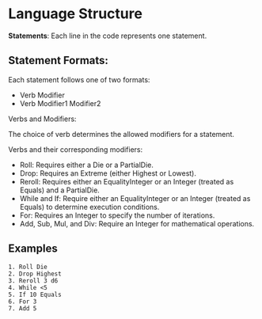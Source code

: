 # Language Structure
**Statements**: Each line in the code represents one statement.

## Statement Formats:

Each statement follows one of two formats:
- Verb Modifier
- Verb Modifier1 Modifier2

Verbs and Modifiers:

The choice of verb determines the allowed modifiers for a statement.

Verbs and their corresponding modifiers:
- Roll: Requires either a Die or a PartialDie.
- Drop: Requires an Extreme (either Highest or Lowest).
- Reroll: Requires either an EqualityInteger or an Integer (treated as Equals) and a PartialDie.
- While and If: Require either an EqualityInteger or an Integer (treated as Equals) to determine execution conditions.
- For: Requires an Integer to specify the number of iterations.
- Add, Sub, Mul, and Div: Require an Integer for mathematical operations.

## Examples

```
1. Roll Die
2. Drop Highest
3. Reroll 3 d6
4. While <5
5. If 10 Equals
6. For 3
7. Add 5
```
